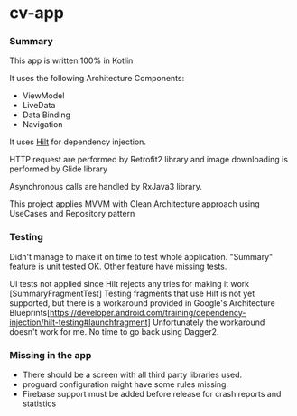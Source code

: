 # cv-app

### Summary

This app is written 100% in Kotlin

It uses the following Architecture Components:
 - ViewModel
 - LiveData
 - Data Binding
 - Navigation

It uses [Hilt](https://developer.android.com/training/dependency-injection/hilt-android)
for dependency injection.

HTTP request are performed by Retrofit2 library and image downloading is performed by Glide library

Asynchronous calls are handled by RxJava3 library.

This project applies MVVM with Clean Architecture approach using UseCases and Repository pattern

### Testing

Didn't manage to make it on time to test whole application.
"Summary" feature is unit tested OK. Other feature have missing tests.

UI tests not applied since Hilt rejects any tries for making it work [SummaryFragmentTest]
Testing fragments that use Hilt is not yet supported, but
there is a workaround provided in Google's Architecture Blueprints[https://developer.android.com/training/dependency-injection/hilt-testing#launchfragment]
Unfortunately the workaround doesn't work for me. No time to go back using Dagger2.

### Missing in the app
 - There should be a screen with all third party libraries used.
 - proguard configuration might have some rules missing.
 - Firebase support must be added before release for crash reports and statistics